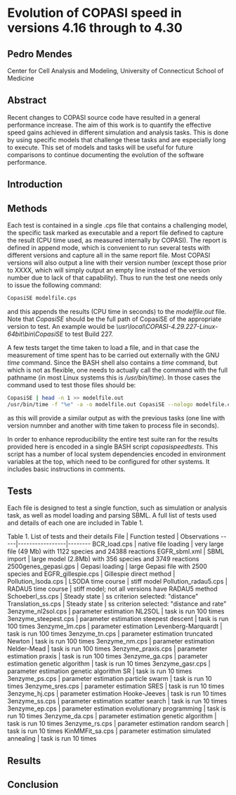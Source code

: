 # Evolution of COPASI speed in versions 4.16 through to 4.30
## Pedro Mendes
Center for Cell Analysis and Modeling, University of Connecticut School of 
Medicine

## Abstract
Recent changes to COPASI source code have resulted in a general performance 
increase. The aim of this work is to quantify the effective speed gains 
achieved in different simulation and analysis tasks. This is done by using 
specific models that challenge these tasks and are especially long to execute. 
This set of models and tasks will be useful for future comparisons to continue 
documenting the evolution of the software performance.

## Introduction

## Methods
Each test is contained in a single .cps file that contains a challenging model, 
the specific task marked as executable and a report file defined to capture the 
result (CPU time used, as measured internally by COPASI). The report is defined 
in append mode, which is convenient to run several tests with different versions 
and capture all in the same report file. Most COPASI versions will also output a 
line with their version number (except those prior to XXXX, which will simply 
output an empty line instead of the version number due to lack of that 
capability). Thus to run the test one needs only to issue the following command:
```bash
CopasiSE modelfile.cps
```
and this appends the results (CPU time in seconds) to the *modelfile.out* file. 
Note that *CopasiSE* should be the full path of CopasiSE of the appropriate 
version to test. An example would be 
*\usr\local\COPASI-4.29.227-Linux-64bit\bin\CopasiSE* to test Build 227.

A few tests target the time taken to load a file, and in that case the 
measurement of time spent has to be carried out externally with the GNU  *time* 
command. Since the BASH shell also contains a *time* command, but which is not 
as flexible, one needs to actually call the command with the full pathname (in 
most Linux systems this is */usr/bin/time*). In those cases the command used to 
test those files should be:
```bash
CopasiSE | head -n 1 >> modelfile.out
/usr/bin/time -f "%e" -a -o modelfile.out CopasiSE --nologo modelfile.cps
```
as this will provide a similar output as with the previous tasks (one line with 
version numnber and another with time taken to process file in seconds).

In order to enhance reproducibility the entire test suite ran for the results 
provided here is encoded in a single BASH script *copasispeedtests*. This 
script has a number of local system dependencies encoded in environment 
variables at the top, which need to be configured for other systems. It includes 
basic instructions in comments.

## Tests

Each file is designed to test a single function, such as simulation or analysis 
task, as well as model loading and parsing SBML. A full list of tests used 
and details of each one are included in Table 1.

Table 1. List of tests and their details
File | Function tested | Observations
-----|-----------------|--------
BCR_load.cps | native file loading | very large file (49 Mb) with 1122 species and 24388 reactions 
EGFR_sbml.xml | SBML import | large model (2.8Mb) with 356 species and 3749 reactions 
2500genes_gepasi.gps | Gepasi loading | large Gepasi file with 2500 species and 
EGFR_gillespie.cps | Gillespie direct method | 
Pollution_lsoda.cps | LSODA time course | stiff model
Pollution_radau5.cps | RADAU5 time course | stiff model; not all versions have RADAU5 method
Schoeberl_ss.cps | Steady state | ss criterion selected: "distance"
Translation_ss.cps | Steady state | ss criterion selected: "distance and rate"
3enzyme_nl2sol.cps | parameter estimation NL2SOL | task is run 100 times
3enzyme_steepest.cps | parameter estimation steepest descent | task is run 100 times
3enzyme_lm.cps | parameter estimation Levenberg-Marquardt | task is run 100 times
3enzyme_tn.cps | parameter estimation truncated Newton | task is run 100 times
3enzyme_nm.cps | parameter estimation Nelder-Mead | task is run 100 times
3enzyme_praxis.cps | parameter estimation praxis | task is run 100 times
3enzyme_ga.cps | parameter estimation genetic algorithm | task is run 10 times
3enzyme_gasr.cps | parameter estimation genetic algorithm SR | task is run 10 times
3enzyme_ps.cps | parameter estimation particle swarm | task is run 10 times
3enzyme_sres.cps | parameter estimation SRES | task is run 10 times
3enzyme_hj.cps | parameter estimation Hooke-Jeeves | task is run 10 times
3enzyme_ss.cps | parameter estimation scatter search | task is run 10 times
3enzyme_ep.cps | parameter estimation evolutionary programming | task is run 10 times
3enzyme_da.cps | parameter estimation genetic algorithm | task is run 10 times
3enzyme_rs.cps | parameter estimation random search | task is run 10 times
KinMMFit_sa.cps | parameter estimation simulated annealing | task is run 10 times

## Results

## Conclusion

 
